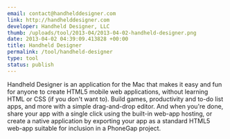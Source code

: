 ```yaml
--- 
email: contact@handhelddesigner.com
link: http://handhelddesigner.com
developer: Handheld Designer, LLC
thumb: /uploads/tool/2013-04/2013-04-02-handheld-designer.png
date: 2013-04-02 04:39:09.413828 +00:00
title: Handheld Designer
permalink: /tool/handheld-designer
type: tool
status: publish
---
```


Handheld Designer is an application for the Mac that makes it easy and fun for anyone to create HTML5 mobile web applications, without learning HTML or CSS (if you don't want to). Build games, productivity and to-do list apps, and more with a simple drag-and-drop editor. And when you're done, share your app with a single click using the built-in web-app hosting, or create a native application by exporting your app as a standard HTML5 web-app suitable for inclusion in a PhoneGap project.
